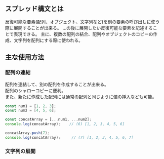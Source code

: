 ## スプレッド構文とは
反復可能な要素(配列、オブジェクト、文字列など)を別の要素の呼び出しに使う際に展開することが出来る。
...の後に展開したい反復可能な要素を記述することで表現できる。
主に、複数の配列の結合、配列やオブジェクトのコピーの作成、文字列を配列にする際に使われる。

## 主な使用方法
### 配列の連結
配列を連結して、別の配列を作成することが出来る。  
配列のシャローコピーに便利。  
また、新たに作成した配列には通常の配列と同じように値の挿入なども可能。
```javascript
const num1 = [1, 2, 3];
const num2 = [4, 5, 6];

const concatArray = [...num1, ...num2];
console.log(concatArray);    // (6) [1, 2, 3, 4, 5, 6]

concatArray.push(7);
console.log(concatArray);     // (7) [1, 2, 3, 4, 5, 6, 7]
```

### 文字列の展開
